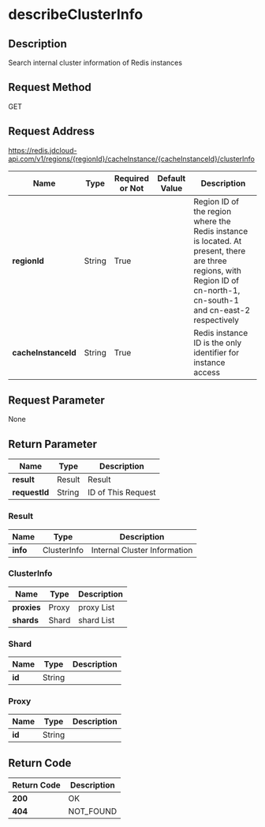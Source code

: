 # describeClusterInfo


## Description
Search internal cluster information of Redis instances

## Request Method
GET

## Request Address
https://redis.jdcloud-api.com/v1/regions/{regionId}/cacheInstance/{cacheInstanceId}/clusterInfo

|Name|Type|Required or Not|Default Value|Description|
|---|---|---|---|---|
|**regionId**|String|True| |Region ID of the region where the Redis instance is located. At present, there are three regions, with Region ID of cn-north-1, cn-south-1 and cn-east-2 respectively|
|**cacheInstanceId**|String|True| |Redis instance ID is the only identifier for instance access|

## Request Parameter
None


## Return Parameter
|Name|Type|Description|
|---|---|---|
|**result**|Result|Result|
|**requestId**|String|ID of This Request|

### Result
|Name|Type|Description|
|---|---|---|
|**info**|ClusterInfo|Internal Cluster Information|
### ClusterInfo
|Name|Type|Description|
|---|---|---|
|**proxies**|Proxy|proxy List|
|**shards**|Shard|shard List|
### Shard
|Name|Type|Description|
|---|---|---|
|**id**|String| |
### Proxy
|Name|Type|Description|
|---|---|---|
|**id**|String| |

## Return Code
|Return Code|Description|
|---|---|
|**200**|OK|
|**404**|NOT_FOUND|
